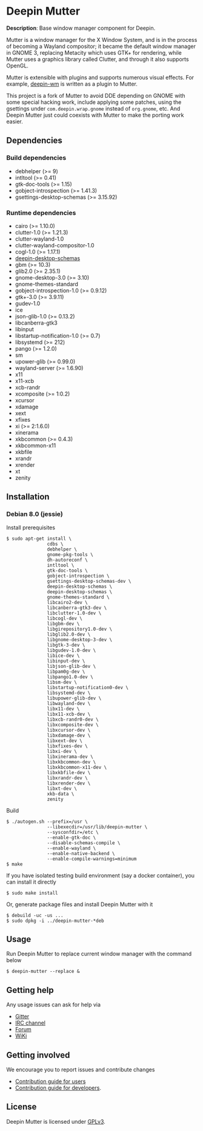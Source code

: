 # Deepin Mutter

**Description**: Base window manager component for Deepin.

Mutter is a window manager for the X Window System, and is in the
process of becoming a Wayland compositor; it became the default window
manager in GNOME 3, replacing Metacity which uses GTK+ for rendering,
while Mutter uses a graphics library called Clutter, and through it
also supports OpenGL.

Mutter is extensible with plugins and supports numerous visual
effects. For example,
[deepin-wm](https://github.com/linuxdeepin/deepin-wm) is written as a
plugin to Mutter.

This project is a fork of Mutter to avoid DDE depending on GNOME with
some special hacking work, include applying some patches, using the
gsettings under `com.deepin.wrap.gnome` instead of `org.gnome`,
etc. And Deepin Mutter just could coexists with Mutter to make the
porting work easier.

## Dependencies

### Build dependencies

- debhelper (>= 9)
- intltool (>= 0.41)
- gtk-doc-tools (>= 1.15)
- gobject-introspection (>= 1.41.3)
- gsettings-desktop-schemas (>= 3.15.92)

### Runtime dependencies

- cairo (>= 1.10.0)
- clutter-1.0 (>= 1.21.3)
- clutter-wayland-1.0
- clutter-wayland-compositor-1.0
- cogl-1.0 (>= 1.17.1)
- [deepin-desktop-schemas](https://github.com/linuxdeepin/deepin-desktop-schemas)
- gbm (>= 10.3)
- glib2.0 (>= 2.35.1)
- gnome-desktop-3.0 (>= 3.10)
- gnome-themes-standard
- gobject-introspection-1.0 (>= 0.9.12)
- gtk+-3.0 (>= 3.9.11)
- gudev-1.0
- ice
- json-glib-1.0 (>= 0.13.2)
- libcanberra-gtk3
- libinput
- libstartup-notification-1.0 (>= 0.7)
- libsystemd (>= 212)
- pango (>= 1.2.0)
- sm
- upower-glib (>= 0.99.0)
- wayland-server (>= 1.6.90)
- x11
- x11-xcb
- xcb-randr
- xcomposite (>= 1:0.2)
- xcursor
- xdamage
- xext
- xfixes
- xi (>= 2:1.6.0)
- xinerama
- xkbcommon (>= 0.4.3)
- xkbcommon-x11
- xkbfile
- xrandr
- xrender
- xt
- zenity

## Installation

### Debian 8.0 (jessie)

Install prerequisites
```
$ sudo apt-get install \
               cdbs \
               debhelper \
               gnome-pkg-tools \
               dh-autoreconf \
               intltool \
               gtk-doc-tools \
               gobject-introspection \
               gsettings-desktop-schemas-dev \
               deepin-desktop-schemas \
               deepin-desktop-schemas \
               gnome-themes-standard \
               libcairo2-dev \
               libcanberra-gtk3-dev \
               libclutter-1.0-dev \
               libcogl-dev \
               libgbm-dev \
               libgirepository1.0-dev \
               libglib2.0-dev \
               libgnome-desktop-3-dev \
               libgtk-3-dev \
               libgudev-1.0-dev \
               libice-dev \
               libinput-dev \
               libjson-glib-dev \
               libpam0g-dev \
               libpango1.0-dev \
               libsm-dev \
               libstartup-notification0-dev \
               libsystemd-dev \
               libupower-glib-dev \
               libwayland-dev \
               libx11-dev \
               libx11-xcb-dev \
               libxcb-randr0-dev \
               libxcomposite-dev \
               libxcursor-dev \
               libxdamage-dev \
               libxext-dev \
               libxfixes-dev \
               libxi-dev \
               libxinerama-dev \
               libxkbcommon-dev \
               libxkbcommon-x11-dev \
               libxkbfile-dev \
               libxrandr-dev \
               libxrender-dev \
               libxt-dev \
               xkb-data \
               zenity
```

Build
```
$ ./autogen.sh --prefix=/usr \
               --libexecdir=/usr/lib/deepin-mutter \
               --sysconfdir=/etc \
               --enable-gtk-doc \
               --disable-schemas-compile \
               --enable-wayland \
               --enable-native-backend \
               --enable-compile-warnings=minimum
$ make
```

If you have isolated testing build environment (say a docker container), you can install it directly
```
$ sudo make install
```

Or, generate package files and install Deepin Mutter with it
```
$ debuild -uc -us ...
$ sudo dpkg -i ../deepin-mutter-*deb
```

## Usage

Run Deepin Mutter to replace current window manager with the command below
```
$ deepin-mutter --replace &
```

## Getting help

Any usage issues can ask for help via

* [Gitter](https://gitter.im/orgs/linuxdeepin/rooms)
* [IRC channel](https://webchat.freenode.net/?channels=deepin)
* [Forum](https://bbs.deepin.org)
* [WiKi](http://wiki.deepin.org/)

## Getting involved

We encourage you to report issues and contribute changes

* [Contribution guide for users](http://wiki.deepin.org/index.php?title=Contribution_Guidelines_for_Users)
* [Contribution guide for developers](http://wiki.deepin.org/index.php?title=Contribution_Guidelines_for_Developers).

## License

Deepin Mutter is licensed under [GPLv3](LICENSE).
